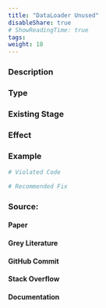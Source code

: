 ```yaml
---
title: "DataLoader Unused"
disableShare: true
# ShowReadingTime: true
tags: 
weight: 18
---
```


### Description


### Type


### Existing Stage


### Effect


### Example

```python
# Violated Code

# Recommended Fix

```

### Source:

#### Paper 
#### Grey Literature

#### GitHub Commit

#### Stack Overflow

#### Documentation

